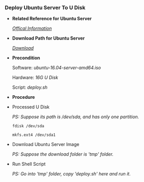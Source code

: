 ### Deploy Ubuntu Server To U Disk

+ **Related Reference for Ubuntu Server**<p>
  [*Offical Information*](http://www.ubuntu.com/server)

+ **Download Path for Ubuntu Server**<p>
  [*Download*](http://www.ubuntu.com/download/server/thank-you?country=SG&version=16.04&architecture=amd64)

+ **Precondition**<p>
  Software: *ubuntu-16.04-server-amd64.iso*<p>
  Hardware: *16G U Disk*<p>
  Script: *deploy.sh*<p>

+ **Procedure**<p>
 - Processed U Disk<p>
 *PS: Suppose its path is /dev/sda, and has only one partition.*<p>
 `fdisk /dev/sda`<p>
 `mkfs.ext4 /dev/sda1`<p>

 - Download Ubuntu Server Image<p>
 *PS: Suppose the download folder is 'tmp' folder.*<p>

 - Run Shell Script<p>
 *PS: Go into 'tmp' folder, copy 'deploy.sh' here and run it.*<p>


